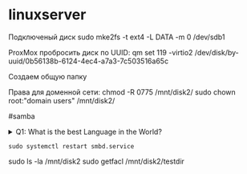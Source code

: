 # linuxserver

Подключеный диск
sudo mke2fs -t ext4 -L DATA -m 0 /dev/sdb1

ProxMox
пробросить диск по UUID:
qm set 119 -virtio2 /dev/disk/by-uuid/0b56138b-6124-4ec4-a7a3-7c503516a65c

Создаем общую папку

Права для доменной сети:
chmod -R 0775 /mnt/disk2/
sudo chown root:"domain users" /mnt/disk2/


#samba

<details>
  <summary>Q1: What is the best Language in the World? </summary>
   A1: ```
# Global parameters
[global]
        disable spoolss = Yes
        dns proxy = No
        domain master = No
        load printers = No
        local master = No
        log file = /var/log/samba/log.%m
        map to guest = Bad User
        max log size = 1000
        os level = 0
        preferred master = No
        printcap name = /dev/null
        realm = DOMAIN.LOCAL
        security = ADS
        show add printer wizard = No
        template shell = /bin/bash
        winbind enum groups = Yes
        winbind enum users = Yes
        winbind refresh tickets = Yes
        winbind use default domain = Yes
        workgroup = DOMAI
        idmap config * : range = 10000-20000
        idmap config * : backend = tdb
        map acl inherit = Yes
[test1]
        admin users = "@domain admins"
        comment = "test1"
        force create mode = 0077
        force directory mode = 0077
        inherit acls = Yes
        locking = No
        path = /mnt/disk2
        valid users = "@domain users"
        write list = "@domain users"        
```
</details>



`sudo systemctl restart smbd.service`

sudo ls -la /mnt/disk2
sudo getfacl /mnt/disk2/testdir


